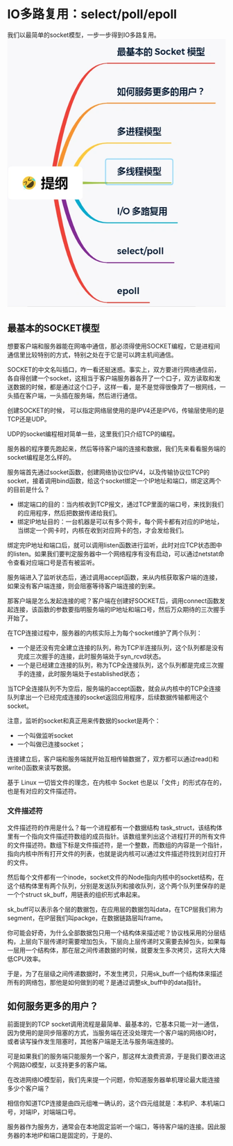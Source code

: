 # IO多路复用：select/poll/epoll

我们以最简单的socket模型，一步一步得到IO多路复用。
![多路复用提纲](./picture/多路复用提纲.webp)

## 最基本的SOCKET模型
想要客户端和服务器能在网咯中通信，那必须得使用SOCKET编程，它是进程间通信里比较特别的方式，特别之处在于它是可以跨主机间通信。

SOCKET的中文名叫插口，咋一看还挺迷惑。事实上，双方要进行网络通信前，各自得创建一个socket，这相当于客户端服务器各开了一个口子，双方读取和发送数据的时候，都是通过这个口子，这样一看，是不是觉得很像弄了一根网线，一头插在客户端，一头插在服务端，然后进行通信。

创建SOCKET的时候， 可以指定网络层使用的是IPV4还是IPV6，传输层使用的是TCP还是UDP。

UDP的socket编程相对简单一些，这里我们只介绍TCP的编程。

服务器的程序要先跑起来，然后等待客户端的连接和数据，我们先来看看服务端的socket编程是怎么样的。

服务端首先通过socket函数，创建网络协议位IPV4，以及传输协议位TCP的socket，接着调用bind函数，给这个socket绑定一个IP地址和端口，绑定这两个的目前是什么？

- 绑定端口的目的：当内核收到TCP报文，通过TCP里面的端口号，来找到我们的应用程序，然后把数据传递给我们。
- 绑定IP地址目的：一台机器是可以有多个网卡，每个网卡都有对应的IP地址，当绑定一个网卡时，内核在收到对应网卡的包，才会发给我们。

绑定完IP地址和端口后，就可以调用listen函数进行监听，此时对应TCP状态图中的listen。如果我们要判定服务器中一个网络程序有没有启动，可以通过netstat命令查看对应端口号是否有被监听。

服务端进入了监听状态后，通过调用accept函数，来从内核获取客户端的连接，如果没有客户端连接，则会阻塞等待客户端连接的到来。

那客户端是怎么发起连接的呢？客户端在创建好SOCKET后，调用connect函数发起连接，该函数的参数要指明服务端的IP地址和端口号，然后万众期待的三次握手开始了。

在TCP连接过程中，服务器的内核实际上为每个socket维护了两个队列：
- 一个是还没有完全建立连接的队列，称为TCP半连接队列，这个队列都是没有完成三次握手的连接，此时服务端处于syn_rcvd状态。
- 一个是已经建立连接的队列，称为TCP全连接队列，这个队列都是完成三次握手的连接，此时服务端处于established状态；

当TCP全连接队列不为空后，服务端的accept函数，就会从内核中的TCP全连接队列拿出一个已经完成连接的socket返回应用程序，后续数据传输都用这个socket。

注意，监听的socket和真正用来传数据的socket是两个：
- 一个叫做监听socket
- 一个叫做已连接socket；

连接建立后，客户端和服务端就开始互相传输数据了，双方都可以通过read()和write()函数来读写数据。

基于 Linux 一切皆文件的理念，在内核中 Socket 也是以「文件」的形式存在的，也是有对应的文件描述符。

### 文件描述符
文件描述符的作用是什么？每一个进程都有一个数据结构 task_struct，该结构体里有一个指向文件描述符数组的成员指针。该数组里列出这个进程打开的所有文件的文件描述符。数组下标是文件描述符，是一个整数，而数组的内容是一个指针，指向内核中所有打开文件的列表，也就是说内核可以通过文件描述符找到对应打开的文件。

然后每个文件都有一个inode，socket文件的iNode指向内核中的socket结构，在这个结构体里有两个队列，分别是发送队列和接收队列，这个两个队列里保存的是一个个struct sk_buff，用链表的组织形式串起来。

sk_buff可以表示各个层的数据包，在应用层的数据包叫data，在TCP层我们称为segment，在IP层我们叫packge，在数据链路层叫frame。

你可能会好奇，为什么全部数据包只用一个结构体来描述呢？协议栈采用的分层结构，上层向下层传递时需要增加包头，下层向上层传递时又需要去掉包头，如果每一层用一个结构体，那在层之间传递数据的时候，就要发生多次拷贝，这将大大降低CPU效率。

于是，为了在层级之间传递数据时，不发生拷贝，只用sk_buff一个结构体来描述所有的网络包，那他是如何做到的呢？是通过调整sk_buff中的data指针。

## 如何服务更多的用户？
前面提到的TCP socket调用流程是最简单、最基本的，它基本只能一对一通信，因为使用的是同步阻塞的方式，当服务端在还没处理完一个客户端的网络IO时，或者读写操作发生阻塞时，其他客户端是无法与服务端连接的。

可是如果我们的服务端只能服务一个客户，那这样太浪费资源，于是我们要改进这个网路IO模型，以支持更多的客户端。

在改进网络IO模型前，我们先来提一个问题，你知道服务器单机理论最大能连接多少个客户端？

相信你知道TCP连接是由四元组唯一确认的，这个四元组就是：本机IP、本机端口号，对端IP，对端端口号。

服务器作为服务方，通常会在本地固定监听一个端口，等待客户端的连接。因此服务器的本地IP和端口是固定的，于是的、